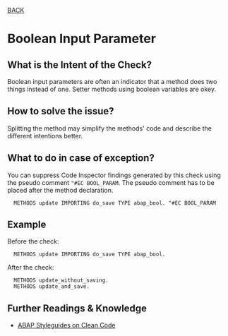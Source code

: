 [BACK](../check_documentation.md)

# Boolean Input Parameter
## What is the Intent of the Check?
Boolean input parameters are often an indicator that a method does two things instead of one.
Setter methods using boolean variables are okey.

## How to solve the issue?
Splitting the method may simplify the methods' code and describe the different intentions better.

## What to do in case of exception?
You can suppress Code Inspector findings generated by this check using the pseudo comment `"#EC BOOL_PARAM`. 
The pseudo comment has to be placed after the method declaration.

```abap
  METHODS update IMPORTING do_save TYPE abap_bool. "#EC BOOL_PARAM
```

## Example
Before the check: 
```abap
  METHODS update IMPORTING do_save TYPE abap_bool.
```

After the check:
```abap
  METHODS update_without_saving.
  METHODS update_and_save. 
```

## Further Readings & Knowledge
* [ABAP Styleguides on Clean Code](https://github.com/SAP/styleguides/blob/master/clean-abap/CleanABAP.md#split-method-instead-of-boolean-input-parameter)
